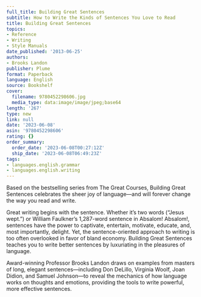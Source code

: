 ```yaml
---
full_title: Building Great Sentences
subtitle: How to Write the Kinds of Sentences You Love to Read
title: Building Great Sentences
topics:
- Reference
- Writing
- Style Manuals
date_published: '2013-06-25'
authors:
- Brooks Landon
publisher: Plume
format: Paperback
language: English
source: Bookshelf
cover:
  filename: 9780452298606.jpg
  media_type: data:image/image/jpeg;base64
length: '267'
type: new
link: null
date: '2023-06-08'
asin: '9780452298606'
rating: {}
order_summary:
  order_date: '2023-06-08T00:27:12Z'
  ship_date: '2023-06-08T06:49:23Z'
tags:
- languages.english.grammar
- languages.english.writing
---
```

Based on the bestselling series from The Great Courses, Building Great Sentences celebrates the sheer joy of language—and will forever change the way you read and write.

Great writing begins with the sentence. Whether it’s two words (“Jesus wept.”) or William Faulkner’s 1,287-word sentence in Absalom! Absalom!, sentences have the power to captivate, entertain, motivate, educate, and, most importantly, delight. Yet, the sentence-oriented approach to writing is too often overlooked in favor of bland economy. Building Great Sentences teaches you to write better sentences by luxuriating in the pleasures of language.

Award-winning Professor Brooks Landon draws on examples from masters of long, elegant sentences—including Don DeLillo, Virginia Woolf, Joan Didion, and Samuel Johnson—to reveal the mechanics of how language works on thoughts and emotions, providing the tools to write powerful, more effective sentences.
